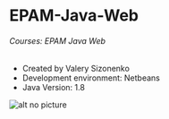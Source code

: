 # EPAM-Java-Web
###### Courses: EPAM Java Web<br/>
- Created by Valery Sizonenko<br/>
- Development environment: Netbeans<br/>
- Java Version: 1.8

![alt no picture](http://images.vfl.ru/ii/1507489844/26717c67/18917515.jpg)
